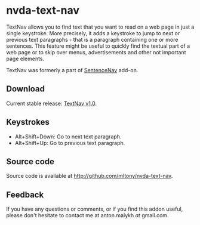 # nvda-text-nav
TextNav allows you to find text that you want to read on a web page in just a single keystroke.
More precisely, it adds a keystroke to jump to next or previous text paragraphs - that is a paragraph containing one or more sentences. 
This feature might be useful to quickly find the textual part of a web page or to skip over menus, advertisements and other not important page elements.

TextNav was formerly a part of [SentenceNav](https://github.com/mltony/nvda-sentence-nav/) add-on.
## Download
Current stable release:
[TextNav v1.0](https://github.com/mltony/nvda-text-nav/releases/download/v1.0/textnav-1.0.nvda-addon).

## Keystrokes
* Alt+Shift+Down: Go to next text paragraph.
* Alt+Shift+Up: Go to previous text paragraph.

## Source code
Source code is available at <http://github.com/mltony/nvda-text-nav>.

## Feedback
If you have any questions or comments, or if you find this addon useful, please don't hesitate to contact me at anton.malykh *at* gmail.com.
